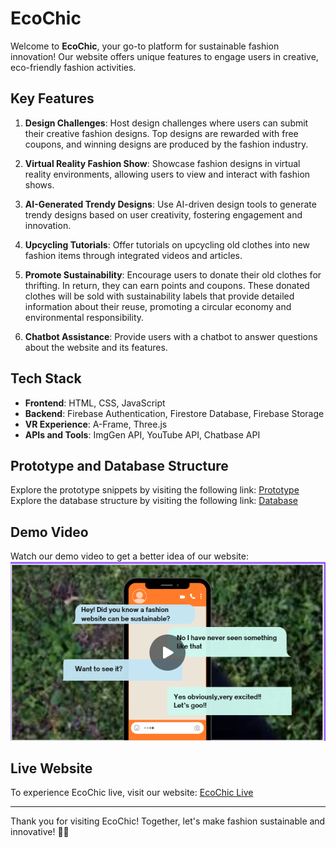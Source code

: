# EcoChic

Welcome to **EcoChic**, your go-to platform for sustainable fashion innovation! Our website offers unique features to engage users in creative, eco-friendly fashion activities.

## Key Features
1. **Design Challenges**: Host design challenges where users can submit their creative fashion designs. Top designs are rewarded with free coupons, and winning designs are produced by the fashion industry.

2. **Virtual Reality Fashion Show**: Showcase fashion designs in virtual reality environments, allowing users to view and interact with fashion shows.

3. **AI-Generated Trendy Designs**: Use AI-driven design tools to generate trendy designs based on user creativity, fostering engagement and innovation.

4. **Upcycling Tutorials**: Offer tutorials on upcycling old clothes into new fashion items through integrated videos and articles.

5. **Promote Sustainability**: Encourage users to donate their old clothes for thrifting. In return, they can earn points and coupons. These donated clothes will be sold with sustainability labels that provide detailed information about their reuse, promoting a circular economy and environmental responsibility.

6. **Chatbot Assistance**: Provide users with a chatbot to answer questions about the website and its features.

## Tech Stack
- **Frontend**: HTML, CSS, JavaScript
- **Backend**: Firebase Authentication, Firestore Database, Firebase Storage
- **VR Experience**: A-Frame, Three.js
- **APIs and Tools**: ImgGen API, YouTube API, Chatbase API

## Prototype and Database Structure
Explore the prototype snippets by visiting the following link: [Prototype](https://github.com/sriya-singh/EcoChic/tree/main/Prototype) <br>
Explore the database structure by visiting the following link: [Database](https://github.com/sriya-singh/EcoChic/tree/main/Database%20Structure)

## Demo Video
Watch our demo video to get a better idea of our website:
[![Watch the video](Prototype/thumbnail.png)](https://youtu.be/t2Cu_7sT5vE)

## Live Website
To experience EcoChic live, visit our website:
[EcoChic Live](https://sriya-singh.github.io/EcoChic/weforshe/)

---

Thank you for visiting EcoChic! Together, let's make fashion sustainable and innovative! 🌿👗
